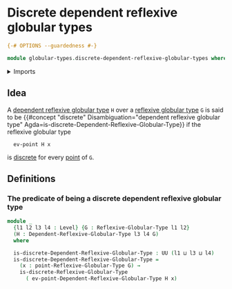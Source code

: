 # Discrete dependent reflexive globular types

```agda
{-# OPTIONS --guardedness #-}

module globular-types.discrete-dependent-reflexive-globular-types where
```

<details><summary>Imports</summary>

```agda
open import foundation.universe-levels

open import globular-types.dependent-reflexive-globular-types
open import globular-types.discrete-reflexive-globular-types
open import globular-types.points-reflexive-globular-types
open import globular-types.reflexive-globular-types
```

</details>

## Idea

A
[dependent reflexive globular type](globular-types.dependent-reflexive-globular-types.md)
`H` over a [reflexive globular type](globular-types.reflexive-globular-types.md)
`G` is said to be
{{#concept "discrete" Disambiguation="dependent reflexive globular type" Agda=is-discrete-Dependent-Reflexive-Globular-Type}}
if the reflexive globular type

```text
  ev-point H x
```

is [discrete](globular-types.discrete-reflexive-globular-types.md) for every
[point](globular-types.points-reflexive-globular-types.md) of `G`.

## Definitions

### The predicate of being a discrete dependent reflexive globular type

```agda
module _
  {l1 l2 l3 l4 : Level} {G : Reflexive-Globular-Type l1 l2}
  (H : Dependent-Reflexive-Globular-Type l3 l4 G)
  where

  is-discrete-Dependent-Reflexive-Globular-Type : UU (l1 ⊔ l3 ⊔ l4)
  is-discrete-Dependent-Reflexive-Globular-Type =
    (x : point-Reflexive-Globular-Type G) →
    is-discrete-Reflexive-Globular-Type
      ( ev-point-Dependent-Reflexive-Globular-Type H x)
```
